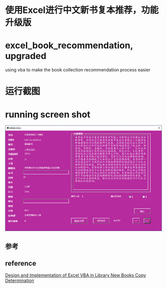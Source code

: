 # 使用Excel进行中文新书复本推荐，功能升级版
# excel_book_recommendation, upgraded
using vba to make the book collection recommendation process easier


# 运行截图
# running screen shot
![screenshot](vba.png)

## 参考
## reference
[Design and Implementation of Excel VBA in Library New Books Copy Determination](https://kns8.cnki.net/KCMS/detail/detail.aspx?dbcode=CJFD&dbname=CJFDLAST2020&filename=DNZS202005024&v=MDUzMDg3RGgxVDNxVHJXTTFGckNVUjdxZlllWnRGeTNrVXJ6QklTUFJmYkc0SE5ITXFvOUhZSVI4ZVgxTHV4WVM=)
